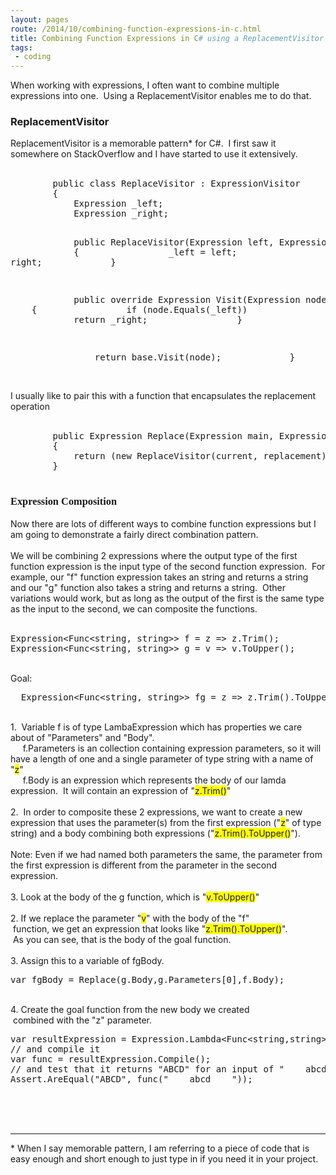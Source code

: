 ```yaml
---
layout: pages
route: /2014/10/combining-function-expressions-in-c.html
title: Combining Function Expressions in C# using a ReplacementVisitor
tags:
 - coding
---
```

When working with expressions, I often want to combine multiple expressions into one. &nbsp;Using a ReplacementVisitor enables me to do that.<br />
<h3>
ReplacementVisitor</h3>
ReplacementVisitor is a memorable pattern* for C#. &nbsp;I first saw it somewhere on StackOverflow and I have started to use it extensively.<br />
<br />
<pre>&nbsp; &nbsp; &nbsp; &nbsp; public class ReplaceVisitor : ExpressionVisitor
&nbsp; &nbsp; &nbsp; &nbsp; {
&nbsp; &nbsp; &nbsp; &nbsp; &nbsp; &nbsp; Expression _left;
&nbsp; &nbsp; &nbsp; &nbsp; &nbsp; &nbsp; Expression _right;

&nbsp; &nbsp; &nbsp; &nbsp; &nbsp; &nbsp; public ReplaceVisitor(Expression left, Expression right)
&nbsp; &nbsp; &nbsp; &nbsp; &nbsp; &nbsp; {
&nbsp; &nbsp; &nbsp; &nbsp; &nbsp; &nbsp; &nbsp; &nbsp; _left = left;
&nbsp; &nbsp; &nbsp; &nbsp; &nbsp; &nbsp; &nbsp; &nbsp; _right = right;
&nbsp; &nbsp; &nbsp; &nbsp; &nbsp; &nbsp; }

&nbsp; &nbsp; &nbsp; &nbsp; &nbsp; &nbsp; public override Expression Visit(Expression node)
&nbsp; &nbsp; &nbsp; &nbsp; &nbsp; &nbsp; {
&nbsp; &nbsp; &nbsp; &nbsp; &nbsp; &nbsp; &nbsp; &nbsp; if (node.Equals(_left))
&nbsp; &nbsp; &nbsp; &nbsp; &nbsp; &nbsp; &nbsp; &nbsp; {
&nbsp; &nbsp; &nbsp; &nbsp; &nbsp; &nbsp; &nbsp; &nbsp; &nbsp; &nbsp; return _right;
&nbsp; &nbsp; &nbsp; &nbsp; &nbsp; &nbsp; &nbsp; &nbsp; }

&nbsp; &nbsp; &nbsp; &nbsp; &nbsp; &nbsp; &nbsp; &nbsp; return base.Visit(node);
&nbsp; &nbsp; &nbsp; &nbsp; &nbsp; &nbsp; }
&nbsp; &nbsp; &nbsp; &nbsp; }
</pre>
<br />
I usually like to pair this with a function that encapsulates the replacement operation<br />
<br />
<pre>&nbsp; &nbsp; &nbsp; &nbsp; public Expression Replace(Expression main, Expression current, Expression replacement)
&nbsp; &nbsp; &nbsp; &nbsp; {
&nbsp; &nbsp; &nbsp; &nbsp; &nbsp; &nbsp; return (new ReplaceVisitor(current, replacement)).Visit(main);
&nbsp; &nbsp; &nbsp; &nbsp; }

</pre>

<h3 style="font-family: 'Times New Roman'; white-space: normal;">
Expression Composition</h3>

Now there are lots of different ways to combine function expressions but I am going to demonstrate a fairly direct combination pattern.
<br />
<br />
We will be combining 2 expressions where the output type of the first function expression is the input type of the second function expression. &nbsp;For example, our "f" function expression takes an string and returns a string and our "g" function also takes a string and returns a string. &nbsp;Other variations would work, but as long as the output of the first is the same type as the input to the second, we can composite the functions.<br />
<br />
<pre>Expression&lt;Func&lt;string, string&gt;&gt; f = z =&gt; z.Trim();
Expression&lt;Func&lt;string, string&gt;&gt; g = v =&gt; v.ToUpper();
</pre>
<br />
Goal:<br />
<pre>  Expression&lt;Func&lt;string, string&gt;&gt; fg = z =&gt; z.Trim().ToUpper();
</pre>
<br />
1. &nbsp;Variable f is of type LambaExpression which has properties we care about of "Parameters" and "Body". <br />
&nbsp; &nbsp; &nbsp;f.Parameters is an collection containing expression parameters, so it will have a length of one and a single parameter of type string with a name of "<span style="background-color: yellow;">z</span>"<br />
&nbsp; &nbsp; &nbsp;f.Body is an expression which represents the body of our lamda expression. &nbsp;It will contain an expression of "<span style="background-color: yellow;">z.Trim()</span>"<br />
<br />
2. &nbsp;In order to composite these 2 expressions, we want to create a new expression that uses the parameter(s) from the first expression ("<span style="background-color: yellow;">z</span>" of type string) and a body combining both expressions ("<span style="background-color: yellow;">z.Trim().ToUpper()</span>"). <br />
<br />
Note: Even if we had named both parameters the same, the parameter from the first expression is different from the parameter in the second expression.<br />
<br />
3. Look at the body of the g function, which is "<span style="background-color: yellow;">v.ToUpper()</span>"<br />
<br />
2. If we replace the parameter "<span style="background-color: yellow;">v</span>" with the body of the "f"<br />
<span class="Apple-tab-span" style="white-space: pre;"> </span>function, we get an expression that looks like "<span style="background-color: yellow;">z.Trim().ToUpper()</span>".<br />
<span class="Apple-tab-span" style="white-space: pre;"> </span>As you can see, that is the body of the goal function.<br />
<br />
3.&nbsp;Assign this to a variable of fgBody.<br />
<pre>var fgBody = Replace(g.Body,g.Parameters[0],f.Body);
</pre>
<br />
4. Create the goal function from the new body we created<br />
<span class="Apple-tab-span" style="white-space: pre;"> </span>combined with the "z" parameter.<br />
<pre>var resultExpression = Expression.Lambda&lt;Func&lt;string,string&gt;&gt;(fgBody,f.Parameters[0]);
// and compile it
var func = resultExpression.Compile();
// and test that it returns "ABCD" for an input of "    abcd    "
Assert.AreEqual("ABCD", func("    abcd    "));
</pre>
<span class="Apple-tab-span" style="white-space: pre;"> </span><br />
<span class="Apple-tab-span" style="white-space: pre;"><br /></span>
<br />
<hr />
* When I say memorable pattern, I am referring to a piece of code that is easy enough and short enough to just type in if you need it in your project.

